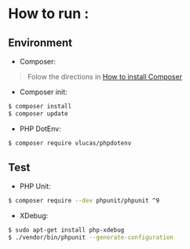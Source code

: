 
# How to run :

## Environment
- Composer:
> Folow the directions in [How to install Composer](https://www.digitalocean.com/community/tutorials/how-to-install-and-use-composer-on-ubuntu-18-04)

- Composer init:
```sh  
$ composer install  
$ composer update
```  

- PHP DotEnv:
```sh  
$ composer require vlucas/phpdotenv  
```  


## Test
- PHP Unit:
```sh  
$ composer require --dev phpunit/phpunit ^9  
```  
- XDebug:
```sh  
$ sudo apt-get install php-xdebug  
$ ./vendor/bin/phpunit --generate-configuration  
```